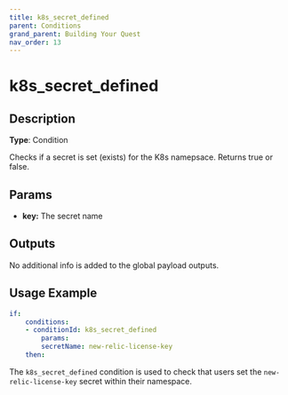 ```yaml
---
title: k8s_secret_defined
parent: Conditions
grand_parent: Building Your Quest
nav_order: 13
---
```


# k8s_secret_defined

## Description

**Type**: Condition

Checks if a secret is set (exists) for the K8s namepsace. Returns true or false.

## Params

- **key:** The secret name

## Outputs

No additional info is added to the global payload outputs.

## Usage Example

```yaml
if:
    conditions:
    - conditionId: k8s_secret_defined
        params:
        secretName: new-relic-license-key
    then:
```

The `k8s_secret_defined` condition is used to check that users set the `new-relic-license-key` secret within their namespace.